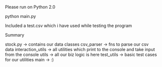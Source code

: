 Please run on Python 2.0

python main.py <path-of-csv-file>

Included a test.csv which i have used while testing the program

Summary

stock.py -> contains our data classes
csv_parser -> fns to parse our csv data
interaction_utils -> all utilities which print to the console and take input from the console
utils -> all our biz logic is here
test_utils -> basic test cases for our utilities
main -> :)
